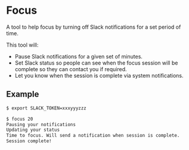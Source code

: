 # Focus

A tool to help focus by turning off Slack notifications for a set period of time.

This tool will:

* Pause Slack notifications for a given set of minutes.
* Set Slack status so people can see when the focus session will be complete so they can contact you if required.
* Let you know when the session is complete via system notifications.

## Example

```bash
$ export SLACK_TOKEN=xxxyyyzzz

$ focus 20
Pausing your notifications
Updating your status
Time to focus. Will send a notification when session is complete.
Session complete!
```

